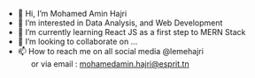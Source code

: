 - 👋 Hi, I’m Mohamed Amin Hajri
- 👀 I’m interested in Data Analysis, and Web Development
- 🌱 I’m currently learning React JS as a first step to MERN Stack
- 💞️ I’m looking to collaborate on ...
- 📫 How to reach me on all social media @lemehajri 
  <br> &nbsp;&nbsp;&nbsp;&nbsp;&nbsp; or via email : mohamedamin.hajri@esprit.tn 
